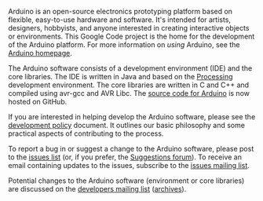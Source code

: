 Arduino is an open-source electronics prototyping platform based on flexible, easy-to-use hardware and software. It's intended for artists, designers, hobbyists, and anyone interested in creating interactive objects or environments.  This Google Code project is the home for the development of the Arduino platform.  For more information on _using_ Arduino, see the [Arduino homepage](http://www.arduino.cc/).

The Arduino software consists of a development environment (IDE) and the core libraries.  The IDE is written in Java and based on the [Processing](http://processing.org/) development environment.  The core libraries are written in C and C++ and compiled using avr-gcc and AVR Libc.  The [source code for Arduino](http://github.com/arduino/Arduino) is now hosted on GitHub.

If you are interested in helping develop the Arduino software, please see the [development policy](http://code.google.com/p/arduino/wiki/DevelopmentPolicy) document.  It outlines our basic philosophy and some practical aspects of contributing to the process.

To report a bug in or suggest a change to the Arduino software, please post to the [issues list](http://code.google.com/p/arduino/issues/list) (or, if you prefer, the [Suggestions forum](http://arduino.cc/forum/index.php/board,21.0.html)). To receive an email containing updates to the issues, subscribe to the [issues mailing list](http://arduino.cc/mailman/listinfo/issues_arduino.cc).

Potential changes to the Arduino software (environment or core libraries) are discussed on the [developers mailing list](http://mail.arduino.cc/mailman/listinfo/developers_arduino.cc) ([archives](http://arduino.cc/pipermail/developers_arduino.cc/)).